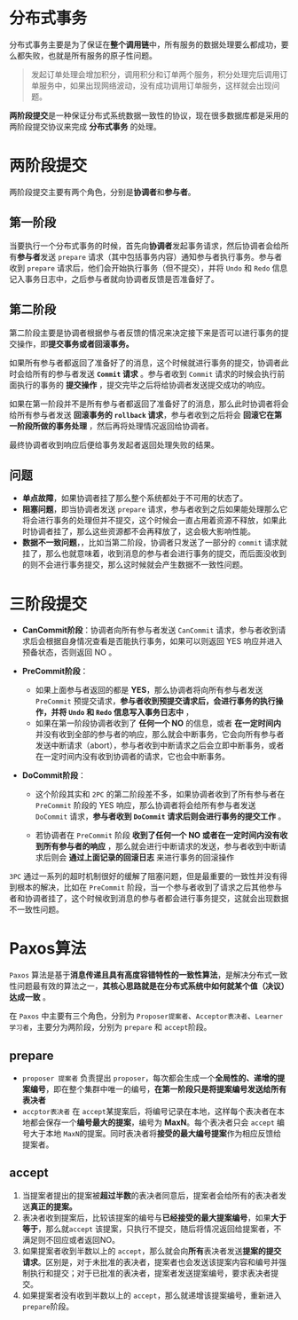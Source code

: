 # 分布式事务

分布式事务主要是为了保证在**整个调用链**中，所有服务的数据处理要么都成功，要么都失败，也就是所有服务的原子性问题。

> 发起订单处理会增加积分，调用积分和订单两个服务，积分处理完后调用订单服务中，如果出现网络波动，没有成功调用订单服务，这样就会出现问题。

**两阶段提交**是一种保证分布式系统数据一致性的协议，现在很多数据库都是采用的两阶段提交协议来完成 **分布式事务** 的处理。

# 两阶段提交

两阶段提交主要有两个角色，分别是**协调者**和**参与者**。

## 第一阶段

当要执行一个分布式事务的时候，首先向**协调者**发起事务请求，然后协调者会给所有**参与者**发送 `prepare` 请求（其中包括事务内容）通知参与者执行事务。参与者收到 `prepare` 请求后，他们会开始执行事务（但不提交），并将 `Undo` 和 `Redo` 信息记入事务日志中，之后参与者就向协调者反馈是否准备好了。

## 第二阶段

第二阶段主要是协调者根据参与者反馈的情况来决定接下来是否可以进行事务的提交操作，即**提交事务或者回滚事务。**

如果所有参与者都返回了准备好了的消息，这个时候就进行事务的提交，协调者此时会给所有的参与者发送 **`Commit` 请求** 。参与者收到 `Commit` 请求的时候会执行前面执行的事务的 **提交操作** ，提交完毕之后将给协调者发送提交成功的响应。

如果在第一阶段并不是所有参与者都返回了准备好了的消息，那么此时协调者将会给所有参与者发送 **回滚事务的 `rollback` 请求**，参与者收到之后将会 **回滚它在第一阶段所做的事务处理** ，然后再将处理情况返回给协调者。

最终协调者收到响应后便给事务发起者返回处理失败的结果。

## 问题

- **单点故障**，如果协调者挂了那么整个系统都处于不可用的状态了。
- **阻塞问题**，即当协调者发送 `prepare` 请求，参与者收到之后如果能处理那么它将会进行事务的处理但并不提交，这个时候会一直占用着资源不释放，如果此时协调者挂了，那么这些资源都不会再释放了，这会极大影响性能。
- **数据不一致问题**，，比如当第二阶段，协调者只发送了一部分的 `commit` 请求就挂了，那么也就意味着，收到消息的参与者会进行事务的提交，而后面没收到的则不会进行事务提交，那么这时候就会产生数据不一致性问题。

# 三阶段提交

- **CanCommit阶段**：协调者向所有参与者发送 `CanCommit` 请求，参与者收到请求后会根据自身情况查看是否能执行事务，如果可以则返回 YES 响应并进入预备状态，否则返回 NO 。
- **PreCommit阶段**：
  - 如果上面参与者返回的都是 **YES**，那么协调者将向所有参与者发送 `PreCommit` 预提交请求，**参与者收到预提交请求后，会进行事务的执行操作，并将 `Undo` 和 `Redo` 信息写入事务日志中** ，
  - 如果在第一阶段协调者收到了 **任何一个 NO** 的信息，或者 **在一定时间内** 并没有收到全部的参与者的响应，那么就会中断事务，它会向所有参与者发送中断请求（abort），参与者收到中断请求之后会立即中断事务，或者在一定时间内没有收到协调者的请求，它也会中断事务。

- **DoCommit阶段**：

  - 这个阶段其实和 `2PC` 的第二阶段差不多，如果协调者收到了所有参与者在 `PreCommit` 阶段的 YES 响应，那么协调者将会给所有参与者发送 `DoCommit` 请求，**参与者收到 `DoCommit` 请求后则会进行事务的提交工作** 。

  - 若协调者在 `PreCommit` 阶段 **收到了任何一个 NO 或者在一定时间内没有收到所有参与者的响应** ，那么就会进行中断请求的发送，参与者收到中断请求后则会 **通过上面记录的回滚日志** 来进行事务的回滚操作

`3PC` 通过一系列的超时机制很好的缓解了阻塞问题，但是最重要的一致性并没有得到根本的解决，比如在 `PreCommit` 阶段，当一个参与者收到了请求之后其他参与者和协调者挂了，这个时候收到消息的参与者都会进行事务提交，这就会出现数据不一致性问题。

# Paxos算法

`Paxos` 算法是基于**消息传递且具有高度容错特性的一致性算法**，是解决分布式一致性问题最有效的算法之一，**其核心思路就是在分布式系统中如何就某个值（决议）达成一致** 。

在 `Paxos` 中主要有三个角色，分别为 `Proposer提案者`、`Acceptor表决者`、`Learner学习者`，主要分为两阶段，分别为 `prepare` 和 `accept`阶段。

## prepare

- `proposer 提案者` 负责提出 `proposer`，每次都会生成一个**全局性的、递增的提案编号**，即在整个集群中唯一的编号，**在第一阶段只是将提案编号发送给所有表决者**
- `accptor表决者` 在 `accept`某提案后，将编号记录在本地，这样每个表决者在本地都会保存一个**编号最大的提案**，编号为 **MaxN**。每个表决者只会 `accept` 编号大于本地 `MaxN`的提案。同时表决者将**接受的最大编号提案**作为相应反馈给 提案者。

## accept

1. 当提案者提出的提案被**超过半数**的表决者同意后，提案者会给所有的表决者发送**真正的提案。**
2. 表决者收到提案后，比较该提案的编号与**已经接受的最大提案编号**，如果**大于等于**，那么就`accept` 该提案，只执行不提交，随后将情况返回给提案者，不满足则不回应或者返回NO。
3. 如果提案者收到半数以上的 `accept`，那么就会向**所有**表决者发送**提案的提交请求**。区别是，对于未批准的表决者，提案者也会发送该提案内容和编号并强制执行和提交；对于已批准的表决者，提案者发送提案编号，要求表决者提交。
4. 如果提案者没有收到半数以上的 `accept`，那么就递增该提案编号，重新进入 `prepare`阶段。